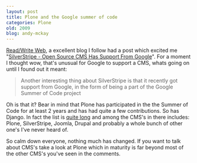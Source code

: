 ```yaml
---
layout: post
title: Plone and the Google summer of code
categories: Plone
old: 2009
blog: andy-mckay
---
```

<p><a href="http://www.readwriteweb.com/">Read/Write Web</a>, a excellent blog I follow had a post which excited me "<a href="http://www.readwriteweb.com/archives/silverstripe_open_source_cms_google_summer_of_code.php">SilverStripe - Open Source CMS Has Support From Google</a>". For a moment I thought wow, that's unusual for Google to support a CMS, whats going on until I found out it meant:</p>
<blockquote>Another interesting thing about SilverStripe is that it recently got support from Google, in the form of being a part of the Google Summer of Code project</blockquote>
<p>Oh is that it? Bear in mind that Plone has participated in the the Summer of Code for at least 2 years and has had quite a few contributions. So has Django. In fact the list is <a href="http://code.google.com/soc/2007/">quite long</a> and among the CMS's in there includes: Plone, SilverStripe, Joomla, Drupal and probably a whole bunch of other one's I've never heard of.</p>
<p>So calm down everyone, nothing much has changed. If you want to talk about CMS's take a look at Plone which in maturity is far beyond most of the other CMS's you've seen in the comments.</p>